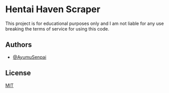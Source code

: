 
# Hentai Haven Scraper

This project is for educational purposes only and I am not liable for any use breaking the terms of service for using this code.

## Authors

- [@AyumuSenpai](https://www.github.com/AyumuSenpai)


## License

[MIT](https://choosealicense.com/licenses/mit/)

